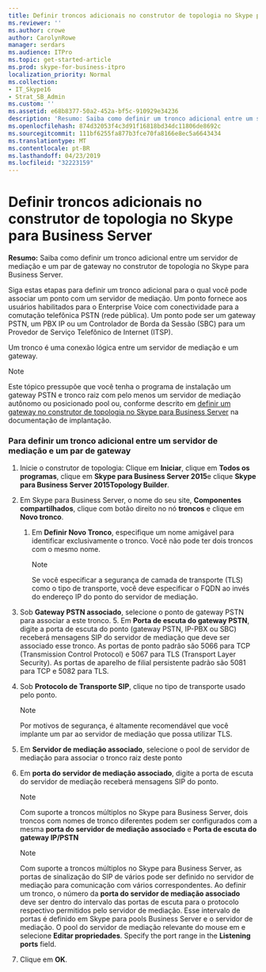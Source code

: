 ```yaml
---
title: Definir troncos adicionais no construtor de topologia no Skype para Business Server
ms.reviewer: ''
ms.author: crowe
author: CarolynRowe
manager: serdars
ms.audience: ITPro
ms.topic: get-started-article
ms.prod: skype-for-business-itpro
localization_priority: Normal
ms.collection:
- IT_Skype16
- Strat_SB_Admin
ms.custom: ''
ms.assetid: e68b8377-50a2-452a-bf5c-910929e34236
description: 'Resumo: Saiba como definir um tronco adicional entre um servidor de mediação e um par de gateway no construtor de topologia no Skype para Business Server.'
ms.openlocfilehash: 874d32053f4c3d91f16818bd34dc11806de8692c
ms.sourcegitcommit: 111bf6255fa877b3fce70fa8166e8ec5a6643434
ms.translationtype: MT
ms.contentlocale: pt-BR
ms.lasthandoff: 04/23/2019
ms.locfileid: "32223159"
---
```

# <a name="define-additional-trunks-in-topology-builder-in-skype-for-business-server"></a>Definir troncos adicionais no construtor de topologia no Skype para Business Server
 
**Resumo:** Saiba como definir um tronco adicional entre um servidor de mediação e um par de gateway no construtor de topologia no Skype para Business Server.
  
Siga estas etapas para definir um tronco adicional para o qual você pode associar um ponto com um servidor de mediação. Um ponto fornece aos usuários habilitados para o Enterprise Voice com conectividade para a comutação telefônica PSTN (rede pública). Um ponto pode ser um gateway PSTN, um PBX IP ou um Controlador de Borda da Sessão (SBC) para um Provedor de Serviço Telefônico de Internet (ITSP).
  
Um tronco é uma conexão lógica entre um servidor de mediação e um gateway.
  
> [!NOTE]
> Este tópico pressupõe que você tenha o programa de instalação um gateway PSTN e tronco raiz com pelo menos um servidor de mediação autônomo ou posicionado pool ou, conforme descrito em [definir um gateway no construtor de topologia no Skype para Business Server](define-a-gateway.md) na documentação de implantação.
  
### <a name="to-define-an-additional-trunk-between-a-mediation-server-and-a-gateway-peer"></a>Para definir um tronco adicional entre um servidor de mediação e um par de gateway

1. Inicie o construtor de topologia: Clique em **Iniciar**, clique em **Todos os programas**, clique em **Skype para Business Server 2015**e clique **Skype para Business Server 2015Topology Builder**.
    
2. Em Skype para Business Server, o nome do seu site, **Componentes compartilhados**, clique com botão direito no nó **troncos** e clique em **Novo tronco**.
   1. Em **Definir Novo Tronco**, especifique um nome amigável para identificar exclusivamente o tronco. Você não pode ter dois troncos com o mesmo nome.
    
      > [!NOTE]
      > Se você especificar a segurança de camada de transporte (TLS) como o tipo de transporte, você deve especificar o FQDN ao invés do endereço IP do ponto do servidor de mediação. 
  
3. Sob **Gateway PSTN associado**, selecione o ponto de gateway PSTN para associar a este tronco.
    5. Em **Porta de escuta do gateway PSTN**, digite a porta de escuta do ponto (gateway PSTN, IP-PBX ou SBC) receberá mensagens SIP do servidor de mediação que deve ser associado esse tronco. As portas de ponto padrão são 5066 para TCP (Transmission Control Protocol) e 5067 para TLS (Transport Layer Security). As portas de aparelho de filial persistente padrão são 5081 para TCP e 5082 para TLS.
    
4. Sob **Protocolo de Transporte SIP**, clique no tipo de transporte usado pelo ponto.
    
    > [!NOTE]
    > Por motivos de segurança, é altamente recomendável que você implante um par ao servidor de mediação que possa utilizar TLS. 
  
5. Em **Servidor de mediação associado**, selecione o pool de servidor de mediação para associar o tronco raiz deste ponto
    
6. Em **porta do servidor de mediação associado**, digite a porta de escuta do servidor de mediação receberá mensagens SIP do ponto.
    
    > [!NOTE]
    > Com suporte a troncos múltiplos no Skype para Business Server, dois troncos com nomes de tronco diferentes podem ser configurados com a mesma **porta do servidor de mediação associado** e **Porta de escuta do gateway IP/PSTN**
  
    > [!NOTE]
    > Com suporte a troncos múltiplos no Skype para Business Server, as portas de sinalização do SIP de vários pode ser definido no servidor de mediação para comunicação com vários correspondentes. Ao definir um tronco, o número da **porta do servidor de mediação associado** deve ser dentro do intervalo das portas de escuta para o protocolo respectivo permitidos pelo servidor de mediação. Esse intervalo de portas é definido em Skype para pools Business Server e o servidor de mediação. O pool do servidor de mediação relevante do mouse em e selecione **Editar propriedades**. Specify the port range in the **Listening ports** field.
  
7. Clique em **OK**. 
    


